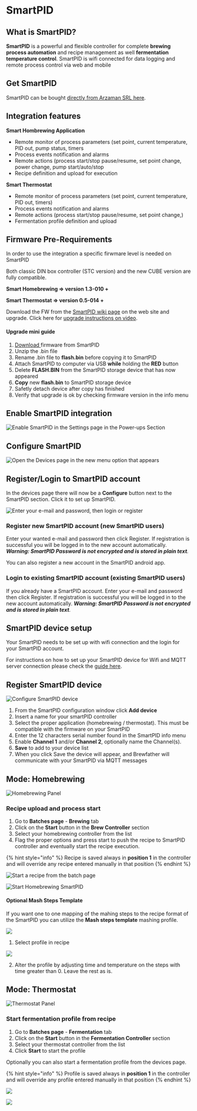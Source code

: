 # SmartPID

## What is SmartPID?

**SmartPID** is a powerful and flexible controller for complete **brewing process automation** and recipe management as well **fermentation temperature control**. SmartPID is wifi connected for data logging and remote process control via web and mobile

## Get SmartPID

SmartPID can be bought [directly from Arzaman SRL here](http://smartpid.com/store/).

## Integration features

**Smart Hombrewing Application**

* Remote monitor of process parameters \(set point, current temperature, PID out, pump status, timers
* Process events notification and alarms
* Remote actions \(process start/stop pause/resume, set point change, power change, pump start/auto/stop
* Recipe definition and upload for execution

**Smart Thermostat**

* Remote monitor of process parameters \(set point, current temperature, PID out, timers\)
* Process events notification and alarms
* Remote actions \(process start/stop pause/resume, set point change,\)
* Fermentation profile definition and upload

## Firmware Pre-Requirements

In order to use the integration a specific firwmare level is needed on SmartPID 

Both classic DIN box controller \(STC version\) and the new CUBE version are fully compatible.

**Smart Homebrewing ⇒ version 1.3-010 +**

**Smart Thermostat ⇒ version 0.5-014 +**

Download the FW from the [SmartPID wiki page](http://smartpid.com/wiki/doku.php?id=sw_release) on the web site and upgrade. Click here for [upgrade instructions on video](https://youtu.be/RnQzNxVUHeo).

#### Upgrade mini guide

1. [Download ](http://smartpid.com/wiki/doku.php?id=sw_release)firmware from SmartPID
2. Unzip the .bin file
3. Rename .bin file to **flash.bin** before copying it to SmartPID
4. Attach SmartPID to computer via USB **while** holding the **RED** button
5. Delete **FLASH.BIN** from the SmartPID storage device that has now appeared
6. **Copy** new **flash.bin** to SmartPID storage device
7. Safetly detach device after copy has finished
8. Verify that upgrade is ok by checking firmware version in the info menu

## Enable SmartPID integration

![Enable SmartPID in the Settings page in the Power-ups Section](../.gitbook/assets/image%20%2849%29.png)

## Configure SmartPID

![Open the Devices page in the new menu option that appears](../.gitbook/assets/image%20%2862%29.png)

## Register/Login to SmartPID account

In the devices page there will now be a **Configure** button next to the SmartPID section. Click it to set up SmartPID.

![Enter your e-mail and password, then login or register](../.gitbook/assets/image%20%2839%29.png)

### Register new SmartPID account \(new SmartPID users\)

Enter your wanted e-mail and password then click Register. If registration is successful you will be logged in to the new account automatically. _**Warning: SmartPID Password is not encrypted and is stored in plain text**._

You can also register a new account in the SmartPID android app.

### Login to existing SmartPID account \(existing SmartPID users\)

If you already have a SmartPID account. Enter your e-mail and password then click Register. If registration is successful you will be logged in to the new account automatically. _**Warning: SmartPID Password is not encrypted and is stored in plain text**._

## SmartPID device setup

Your SmartPID needs to be set up with wifi connection and the login for your SmartPID account.

For instructions on how to set up your SmartPID device for Wifi and MQTT server connection please check the [guide here](http://smartpid.com/wiki/doku.php?id=demo_tutorials).

## Register SmartPID device



![Configure SmartPID device](../.gitbook/assets/image%20%2836%29.png)

1. From the SmartPID configuration window click **Add device**
2. Insert a name for your smartPID controller
3. Select the proper application \(homebrewing / thermostat\). This must be compatible with the firmware on your SmartPID
4. Enter the 12 characters serial number found in the SmartPID info menu
5. Enable **Channel 1** and/or **Channel 2**, optionally name the Channel\(s\).
6. **Save** to add to your device list
7. When you click Save the device will appear, and Brewfather will communicate with your SmartPID via MQTT messages

## Mode: Homebrewing

![Homebrewing Panel](../.gitbook/assets/image%20%2828%29.png)

### Recipe upload and process start

1. Go to **Batches page** - **Brewing** tab
2. Click on the **Start** button in the **Brew Controller** section
3. Select your homebrewing controller from the list
4. Flag the proper options and press start to push the recipe to SmartPID controller and eventually start the recipe execution.

{% hint style="info" %}
Recipe is saved always in **position 1** in the controller and will override any recipe entered manually in that position
{% endhint %}

![Start a recipe from the batch page](../.gitbook/assets/image%20%2875%29.png)

![Start Homebrewing SmartPID](../.gitbook/assets/image%20%2820%29.png)

#### Optional Mash Steps Template

If you want one to one mapping of the mahing steps to the recipe format of the SmartPID you can utilize the **Mash steps template** mashing profile.

![](../.gitbook/assets/image%20%2840%29.png)

1. Select profile in recipe

![](../.gitbook/assets/image%20%2858%29.png)

2. Alter the profile by adjusting time and temperature on the steps with time greater than 0. Leave the rest as is.

## Mode: Thermostat

![Thermostat Panel](../.gitbook/assets/image%20%2837%29.png)

### Start fermentation profile from recipe



1. Go to **Batches page** - **Fermentation** tab
2. Click on the **Start** button in the **Fermentation Controller** section
3. Select your thermostat controller from the list
4. Click **Start** to start the profile

Optionally you can also start a fermentation profile from the devices page.

{% hint style="info" %}
Profile is saved always in **position 1** in the controller and will override any profile entered manually in that position
{% endhint %}

![](../.gitbook/assets/image%20%2876%29.png)

![](../.gitbook/assets/image%20%2855%29.png)

